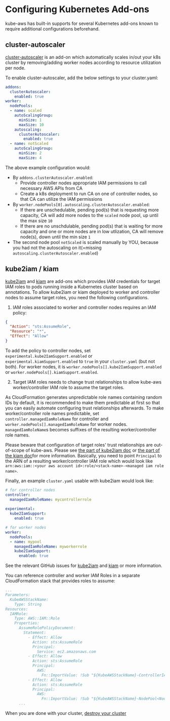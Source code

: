 # Configuring Kubernetes Add-ons

kube-aws has built-in supports for several Kubernetes add-ons known to require additional configurations beforehand.

## cluster-autoscaler

[cluster-autoscaler](https://github.com/kubernetes/autoscaler/tree/master/cluster-autoscaler) is an add-on which automatically
scales in/out your k8s cluster by removing/adding worker nodes according to resource utilization per node.

To enable cluster-autoscaler, add the below settings to your cluster.yaml:

```yaml
addons:
  clusterAutoscaler:
    enabled: true
worker:
  nodePools:
  - name: scaled
    autoScalingGroup:
      minSize: 1
      maxSize: 10
    autoscaling:
      clusterAutoscaler:
        enabled: true
  - name: notScaled
    autoScalingGroup:
      minSize: 2
      maxSize: 4
```

The above example configuration would:

* By `addons.clusterAutoscaler.enabled`:
  * Provide controller nodes appropriate IAM permissions to call necessary AWS APIs from CA
  * Create a k8s deployment to run CA on one of controller nodes, so that CA can utilize the IAM permissions
* By `worker.nodePools[0].autoscaling.clusterAutoscaler.enabled`:
  * If there are unschedulable, pending pod(s) that is requesting more capacity, CA will add more nodes to the `scaled` node pool, up until the max size `10`
  * If there are no unschdulable, pending pod(s) that is waiting for more capacity and one or more nodes are in low utlization, CA will remove node(s), down until the min size `1`
* The second node pool `notScaled` is scaled manually by YOU, because you had not the autoscaling on it(=missing `autoscaling.clusterAutoscaler.enabled`)

## kube2iam / kiam
 
[kube2iam](https://github.com/jtblin/kube2iam) and [kiam](https://github.com/uswitch/kiam) are add-ons which provides IAM credentials for target IAM roles to pods running inside a Kubernetes cluster based on annotations.
To allow kube2iam or kiam deployed to worker and controller nodes to assume target roles, you need the following configurations.

1. IAM roles associated to worker and controller nodes requires an IAM policy:
 
  ```json
  {
    "Action": "sts:AssumeRole",
    "Resource": "*",
    "Effect": "Allow"
  }
  ```

  To add the policy to controller nodes, set `experimental.kube2IamSupport.enabled` or `experimental.kiamSupport.enabled` to `true` in your `cluster.yaml` (but not both).
  For worker nodes, it is `worker.nodePools[].kube2IamSupport.enabled` or `worker.nodePools[].kiamSupport.enabled`.

2. Target IAM roles needs to change trust relationships to allow kube-aws worker/controller IAM role to assume the target roles.

  As CloudFormation generates unpredictable role names containing random IDs by default, it is recommended to make them predictable at first so that you can easily automate configuring trust relationships afterwards.
  To make worker/controller role names predictable, set `controller.managedIamRoleName` for controller and `worker.nodePools[].managedIamRoleName` for worker nodes.
  `managedIamRoleName`s becomes suffixes of the resulting worker/controller role names. 
  
  Please beware that configuration of target roles' trust relationships are out-of-scope of kube-aws.
  Please see [the part of kube2iam doc](https://github.com/jtblin/kube2iam#iam-roles) or [the part of the kiam doc](https://github.com/uswitch/kiam/blob/master/docs/IAM.md)for more information.
  Basically, you need to point `Principal` to the ARN of a resulting worker/controller IAM role which would look like `arn:aws:iam::<your aws account id>:role/<stack-name>-<managed iam role name>`. 

Finally, an example `cluster.yaml` usable with kube2iam would look like:

```yaml
# for controller nodes
controller:
  managedIamRoleName: mycontrollerrole
 
experimental:
  kube2IamSupport:
    enabled: true

# for worker nodes
worker:
  nodePools:
  - name: mypool
    managedIamRoleName: myworkerrole
    kube2IamSupport:
      enabled: true
 ```

See the relevant GitHub issues for [kube2iam](https://github.com/kubernetes-incubator/kube-aws/issues/253) and [kiam](https://github.com/kubernetes-incubator/kube-aws/issues/1055) or more information.

You can reference controller and worker IAM Roles in a separate CloudFormation stack that provides roles to assume:

```yaml
...
Parameters:
  KubeAWSStackName:
    Type: String
Resources:
  IAMRole:
    Type: AWS::IAM::Role
    Properties:
      AssumeRolePolicyDocument:
        Statement:
          - Effect: Allow
            Action: sts:AssumeRole
            Principal:
              Service: ec2.amazonaws.com
          - Effect: Allow
            Action: sts:AssumeRole
            Principal:
              AWS:
                Fn::ImportValue: !Sub "${KubeAWSStackName}-ControllerIAMRoleArn"
          - Effect: Allow
            Action: sts:AssumeRole
            Principal:
              AWS:
                Fn::ImportValue: !Sub "${KubeAWSStackName}-NodePool<Node Pool Name>WorkerIAMRoleArn"
      ...
```

When you are done with your cluster, [destroy your cluster][getting-started-step-7]

[getting-started-step-1]: step-1-configure.md
[getting-started-step-2]: step-2-render.md
[getting-started-step-3]: step-3-launch.md
[getting-started-step-4]: step-4-update.md
[getting-started-step-5]: step-5-add-node-pool.md
[getting-started-step-6]: step-6-configure-add-ons.md
[getting-started-step-7]: step-7-destroy.md
